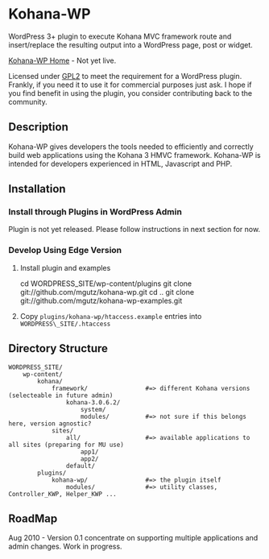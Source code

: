 # Kohana-WP

WordPress 3+ plugin to execute Kohana MVC framework route and insert/replace
the resulting output into a WordPress page, post or widget.

[Kohana-WP Home](http://kohana-wp.mgutz.com) - Not yet live.

Licensed under [GPL2](http://www.gnu.org/licenses/old-licenses/gpl-2.0.html) to meet the
requirement for a WordPress plugin. Frankly, if you need it to use it for commercial purposes just ask. 
I hope if you find benefit in using the plugin, you consider contributing back to the community.

## Description

Kohana-WP gives developers the tools needed to efficiently and correctly build 
web applications using the Kohana 3 HMVC framework. Kohana-WP is intended for developers 
experienced in HTML, Javascript and PHP.

## Installation

### Install through Plugins in WordPress Admin

Plugin is not yet released. Please follow instructions in next section for now.

### Develop Using Edge Version

1. Install plugin and examples

    cd WORDPRESS_SITE/wp-content/plugins
    git clone git://github.com/mgutz/kohana-wp.git
    cd ..
    git clone git://github.com/mgutz/kohana-wp-examples.git

2. Copy `plugins/kohana-wp/htaccess.example` entries into `WORDPRESS\_SITE/.htaccess`

## Directory Structure

    WORDPRESS_SITE/
        wp-content/
            kohana/
                framework/                #=> different Kohana versions (selecteable in future admin)
                    kohana-3.0.6.2/
                        system/
                        modules/          #=> not sure if this belongs here, version agnostic?
                sites/                    
                    all/                  #=> available applications to all sites (preparing for MU use)
                        app1/
                        app2/
                    default/
            plugins/
                kohana-wp/                #=> the plugin itself
                    modules/              #=> utility classes, Controller_KWP, Helper_KWP ...
                
## RoadMap

Aug 2010 - Version 0.1 concentrate on supporting multiple applications and admin changes. Work in progress.
